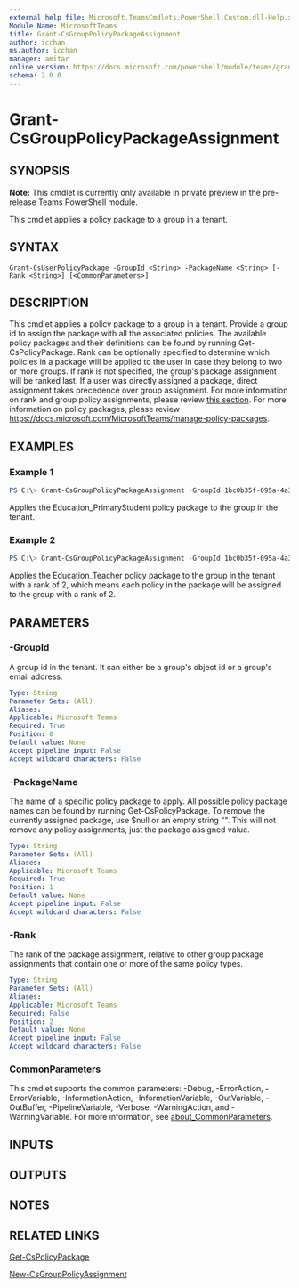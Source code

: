 ```yaml
---
external help file: Microsoft.TeamsCmdlets.PowerShell.Custom.dll-Help.xml
Module Name: MicrosoftTeams
title: Grant-CsGroupPolicyPackageAssignment
author: icchan
ms.author: icchan
manager: amitar
online version: https://docs.microsoft.com/powershell/module/teams/grant-csgrouppolicypackageassignment
schema: 2.0.0
---
```


# Grant-CsGroupPolicyPackageAssignment

## SYNOPSIS

**Note:** This cmdlet is currently only available in private preview in the pre-release Teams PowerShell module.

This cmdlet applies a policy package to a group in a tenant.

## SYNTAX

```
Grant-CsUserPolicyPackage -GroupId <String> -PackageName <String> [-Rank <String>] [<CommonParameters>]
```

## DESCRIPTION

This cmdlet applies a policy package to a group in a tenant. Provide a group id to assign the package with all the associated policies. The available policy packages and their definitions can be found by running Get-CsPolicyPackage. Rank can be optionally specified to determine which policies in a package will be applied to the user in case they belong to two or more groups. If rank is not specified, the group's package assignment will be ranked last. If a user was directly assigned a package, direct assignment takes precedence over group assignment. For more information on rank and group policy assignments, please review [this section](New-CsGroupPolicyAssignment.md#description). For more information on policy packages, please review https://docs.microsoft.com/MicrosoftTeams/manage-policy-packages.

## EXAMPLES

### Example 1
```powershell
PS C:\> Grant-CsGroupPolicyPackageAssignment -GroupId 1bc0b35f-095a-4a37-a24c-c4b6049816ab -PackageName Education_PrimaryStudent
```

Applies the Education_PrimaryStudent policy package to the group in the tenant.

### Example 2
```powershell
PS C:\> Grant-CsGroupPolicyPackageAssignment -GroupId 1bc0b35f-095a-4a37-a24c-c4b6049816ab -PackageName Education_Teacher -Rank 2
```

Applies the Education_Teacher policy package to the group in the tenant with a rank of 2, which means each policy in the package will be assigned to the group with a rank of 2.

## PARAMETERS

### -GroupId

A group id in the tenant. It can either be a group's object id or a group's email address.

```yaml
Type: String
Parameter Sets: (All)
Aliases:
Applicable: Microsoft Teams
Required: True
Position: 0
Default value: None
Accept pipeline input: False
Accept wildcard characters: False
```

### -PackageName

The name of a specific policy package to apply. All possible policy package names can be found by running Get-CsPolicyPackage. To remove the currently assigned package, use $null or an empty string "". This will not remove any policy assignments, just the package assigned value.

```yaml
Type: String
Parameter Sets: (All)
Aliases:
Applicable: Microsoft Teams
Required: True
Position: 1
Default value: None
Accept pipeline input: False
Accept wildcard characters: False
```

### -Rank

The rank of the package assignment, relative to other group package assignments that contain one or more of the same policy types.

```yaml
Type: String
Parameter Sets: (All)
Aliases:
Applicable: Microsoft Teams
Required: False
Position: 2
Default value: None
Accept pipeline input: False
Accept wildcard characters: False
```

### CommonParameters
This cmdlet supports the common parameters: -Debug, -ErrorAction, -ErrorVariable, -InformationAction, -InformationVariable, -OutVariable, -OutBuffer, -PipelineVariable, -Verbose, -WarningAction, and -WarningVariable. For more information, see [about_CommonParameters](https://go.microsoft.com/fwlink/?LinkID=113216).

## INPUTS

## OUTPUTS

## NOTES

## RELATED LINKS

[Get-CsPolicyPackage](Get-CsPolicyPackage.md)

[New-CsGroupPolicyAssignment](New-CsGroupPolicyAssignment.md)